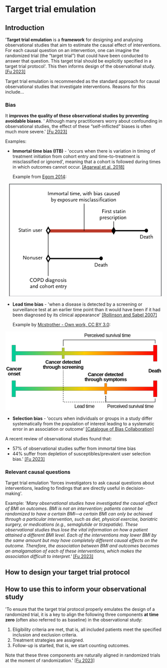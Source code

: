 # Target trial emulation

## Introduction

'**Target trial emulation** is a **framework** for designing and analysing observational studies that aim to estimate the causal effect of interventions. For each causal question on an intervention, one can imagine the randomized trial (the “target trial”) that could have been conducted to answer that question. This target trial should be explicitly specified in a target trial protocol'. This then informs design of the observational study. [[Fu 2023]](https://doi.org/10.1681/ASN.0000000000000152)

Target trial emulation is recommended as the standard approach for causal observational studies that investigate interventions. Reasons for this include...

### Bias

It **improves the quality of these observational studies by preventing avoidable biases**. ' Although many practitioners worry about confounding in observational studies, the effect of these “self-inflicted” biases is often much more severe.' [[Fu 2023]](https://doi.org/10.1681/ASN.0000000000000152)

Examples:
* **Immortal time bias (ITB)** - 'occurs when there is variation in timing of treatment initiation from cohort entry and time-to-treatment is misclassified or ignored', meaning that a cohort is followed during times in which outcomes cannot occur. [[Agarwal et al. 2018]](https://doi.org/10.1177%2F1073274818789355) 

    Example from [Egom 2014](http://dx.doi.org/10.1056/NEJMc1408400#SA1):

![Immortal Time Bias example](../images/immortal_time_bias.png)

* **Lead time bias** - 'when a disease is detected by a screening or surveillance test at an earlier time point than it would have been if it had been diagnosed by its clinical appearance' [[Rollinson and Sabel 2007]](https://doi.org/10.1016/B978-0-8151-4385-7.50009-6)

    Example by [Mcstrother - Own work, CC BY 3.0](https://commons.wikimedia.org/w/index.php?curid=15703636):

![Lead time bias example](../images/Lead_time_bias.svg.png)

* **Selection bias** - 'occurs when individuals or groups in a study differ systematically from the population of interest leading to a systematic error in an association or outcome' [[Catalogue of Bias Collaboration]](https://catalogofbias.org/biases/selection-bias/)

A recent review of observational studies found that:
* 57% of observational studies suffer from immortal time bias
* 44% suffer from depletion of susceptibles/prevalent user selection bias.' [[Fu 2023]](https://doi.org/10.1681/ASN.0000000000000152)

### Relevant causal questions

Target trial emulation 'forces investigators to ask causal questions about interventions, leading to findings that are directly useful in decision-making'.

Example: *'Many observational studies have investigated the causal effect of BMI on outcomes. BMI is not an intervention; patients cannot be randomized to have a certain BMI—a certain BMI can only be achieved through a particular intervention, such as diet, physical exercise, bariatric surgery, or medications (e.g., semaglutide or tirzepatide). These observational studies thus lose the vital information on how a patient attained a different BMI level. Each of the interventions may lower BMI by the same amount but may have completely different causal effects on the outcome. Therefore, the association between BMI and outcomes becomes an amalgamation of each of these interventions, which makes the association difficult to interpret.'* [[Fu 2023]](https://doi.org/10.1681/ASN.0000000000000152)

## How to design your target trial protocol

## How to use this to inform your observational study

'To ensure that the target trial protocol properly emulates the design of a randomized trial, it is a key to align the following three components **at time zero** (often also referred to as baseline) in the observational study:
1. Eligibility criteria are met, that is, all included patients meet the specified inclusion and exclusion criteria.
2. Treatment strategies are assigned.
3. Follow-up is started, that is, we start counting outcomes.

Note that these three components are naturally aligned in randomized trials at the moment of randomization.' [[Fu 2023]](https://doi.org/10.1681/ASN.0000000000000152)